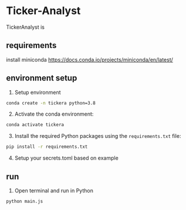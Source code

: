 # Ticker-Analyst

TickerAnalyst is 

## requirements

install miniconda
   https://docs.conda.io/projects/miniconda/en/latest/


## environment setup

1. Setup environment
```sh
conda create -n tickera python=3.8
```

2. Activate the conda environment:
```sh
conda activate tickera
```
3. Install the required Python packages using the `requirements.txt` file:
```sh
pip install -r requirements.txt
```
4. Setup your secrets.toml based on example

## run 

1. Open terminal and run in Python
```s
python main.js
```
